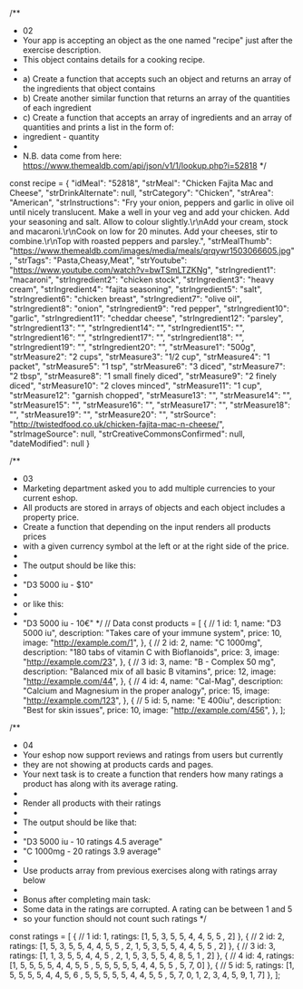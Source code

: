 /\*\*

- 02
- Your app is accepting an object as the one named "recipe" just after the exercise description.
- This object contains details for a cooking recipe.
-
- a) Create a function that accepts such an object and returns an array of the ingredients that object contains
- b) Create another similar function that returns an array of the quantities of each ingredient
- c) Create a function that accepts an array of ingredients and an array of quantities and prints a list in the form of:
- ingredient - quantity
-
- N.B. data come from here: https://www.themealdb.com/api/json/v1/1/lookup.php?i=52818
  \*/

const recipe = {
"idMeal": "52818",
"strMeal": "Chicken Fajita Mac and Cheese",
"strDrinkAlternate": null,
"strCategory": "Chicken",
"strArea": "American",
"strInstructions": "Fry your onion, peppers and garlic in olive oil until nicely translucent. Make a well in your veg and add your chicken. Add your seasoning and salt. Allow to colour slightly.\r\nAdd your cream, stock and macaroni.\r\nCook on low for 20 minutes. Add your cheeses, stir to combine.\r\nTop with roasted peppers and parsley.",
"strMealThumb": "https://www.themealdb.com/images/media/meals/qrqywr1503066605.jpg",
"strTags": "Pasta,Cheasy,Meat",
"strYoutube": "https://www.youtube.com/watch?v=bwTSmLTZKNg",
"strIngredient1": "macaroni",
"strIngredient2": "chicken stock",
"strIngredient3": "heavy cream",
"strIngredient4": "fajita seasoning",
"strIngredient5": "salt",
"strIngredient6": "chicken breast",
"strIngredient7": "olive oil",
"strIngredient8": "onion",
"strIngredient9": "red pepper",
"strIngredient10": "garlic",
"strIngredient11": "cheddar cheese",
"strIngredient12": "parsley",
"strIngredient13": "",
"strIngredient14": "",
"strIngredient15": "",
"strIngredient16": "",
"strIngredient17": "",
"strIngredient18": "",
"strIngredient19": "",
"strIngredient20": "",
"strMeasure1": "500g",
"strMeasure2": "2 cups",
"strMeasure3": "1/2 cup",
"strMeasure4": "1 packet",
"strMeasure5": "1 tsp",
"strMeasure6": "3 diced",
"strMeasure7": "2 tbsp",
"strMeasure8": "1 small finely diced",
"strMeasure9": "2 finely diced",
"strMeasure10": "2 cloves minced",
"strMeasure11": "1 cup",
"strMeasure12": "garnish chopped",
"strMeasure13": "",
"strMeasure14": "",
"strMeasure15": "",
"strMeasure16": "",
"strMeasure17": "",
"strMeasure18": "",
"strMeasure19": "",
"strMeasure20": "",
"strSource": "http://twistedfood.co.uk/chicken-fajita-mac-n-cheese/",
"strImageSource": null,
"strCreativeCommonsConfirmed": null,
"dateModified": null
}

/\*\*

- 03
- Marketing department asked you to add multiple currencies to your current eshop.
- All products are stored in arrays of objects and each object includes a property price.
- Create a function that depending on the input renders all products prices
- with a given currency symbol at the left or at the right side of the price.
-
- The output should be like this:
-
- "D3 5000 iu - $10"
-
- or like this:
-
- "D3 5000 iu - 10€"
  \*/
  // Data
  const products = [
  {
  // 1
  id: 1,
  name: "D3 5000 iu",
  description: "Takes care of your immune system",
  price: 10,
  image: "http://example.com/1",
  },
  {
  // 2
  id: 2,
  name: "C 1000mg",
  description: "180 tabs of vitamin C with Bioflanoids",
  price: 3,
  image: "http://example.com/23",
  },
  {
  // 3
  id: 3,
  name: "B - Complex 50 mg",
  description: "Balanced mix of all basic B vitamins",
  price: 12,
  image: "http://example.com/44",
  },
  {
  // 4
  id: 4,
  name: "Cal-Mag",
  description: "Calcium and Magnesium in the proper analogy",
  price: 15,
  image: "http://example.com/123",
  },
  {
  // 5
  id: 5,
  name: "E 400iu",
  description: "Best for skin issues",
  price: 10,
  image: "http://example.com/456",
  },
  ];

/\*\*

- 04
- Your eshop now support reviews and ratings from users but currently
- they are not showing at products cards and pages.
- Your next task is to create a function that renders how many ratings a product has along with its average rating.
-
- Render all products with their ratings
-
- The output should be like that:
-
- "D3 5000 iu - 10 ratings 4.5 average"
- "C 1000mg - 20 ratings 3.9 average"
-
- Use products array from previous exercises along with ratings array below
-
- Bonus after completing main task:
- Some data in the ratings are corrupted. A rating can be between 1 and 5
- so your function should not count such ratings
  \*/

const ratings = [
{
// 1
id: 1,
ratings: [1, 5, 3, 5, 5, 4, 4, 5, 5 , 2]
},
{
// 2
id: 2,
ratings: [1, 5, 3, 5, 5, 4, 4, 5, 5 , 2, 1, 5, 3, 5, 5, 4, 4, 5, 5 , 2]
},
{
// 3
id: 3,
ratings: [1, 1, 3, 5, 5, 4, 4, 5 , 2, 1, 5, 3, 5, 5, 4, 8, 5, 1 , 2]
},
{
// 4
id: 4,
ratings: [1, 5, 5, 5, 5, 4, 4, 5, 5 , 5, 5, 5, 5, 5, 4, 4, 5, 5 , 5, 7, 0]
},
{
// 5
id: 5,
ratings: [1, 5, 5, 5, 5, 4, 4, 5, 6 , 5, 5, 5, 5, 5, 4, 4, 5, 5 , 5, 7, 0, 1, 2, 3, 4, 5, 9, 1, 7]
},
];
